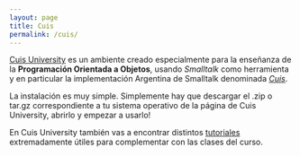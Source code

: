 ```yaml
---
layout: page
title: Cuis
permalink: /cuis/
---
```


[Cuis University](http://cuisuniversity.org/) es un ambiente creado especialmente para la enseñanza de la **Programación Orientada a Objetos**, usando _Smalltalk_ como herramienta y en particular la implementación Argentina de Smalltalk denominada [_Cuis_](https://github.com/Cuis-Smalltalk/Cuis-Smalltalk-Dev).

La instalación es muy simple. Simplemente hay que descargar el .zip o tar.gz correspondiente a tu sistema operativo de la página de Cuis University, abrirlo y empezar a usarlo!

En Cuis University también vas a encontrar distintos [tutoriales](https://sites.google.com/view/cuis-university/tutoriales) extremadamente útiles para complementar con las clases del curso.
